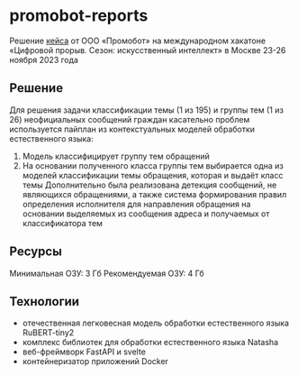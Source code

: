 # promobot-reports

Решение [кейса](https://hacks-ai.ru/hackathons.html?eventId=969092&caseEl=1058982&tab=1) от ООО «Промобот» на международном хакатоне «Цифровой прорыв. Сезон: искусственный интеллект» в Москве 23-26 ноября 2023 года

## Решение
Для решения задачи классификации темы (1 из 195) и группы тем (1 из 26) неофициальных сообщений граждан касательно проблем используется пайплан из контекстуальных моделей обработки естественного языка:
1. Модель классифицирует группу тем обращений
2. На основании полученного класса группы тем выбирается одна из моделей классификации темы обращения, которая и выдаёт класс темы
Дополнительно была реализована детекция сообщений, не являющихся обращениями, а также система формирования правил определения исполнителя для направления обращения на основании выделяемых из сообщения адреса и получаемых от классификатора тем

## Ресурсы
Минимальная ОЗУ: 3 Гб
Рекомендуемая ОЗУ: 4 Гб

## Технологии
* отечественная легковесная модель обработки естественного языка RuBERT-tiny2
* комплекс библиотек для обработки естественного языка Natasha
* веб-фреймворк FastAPI и svelte
* контейнеризатор приложений Docker
